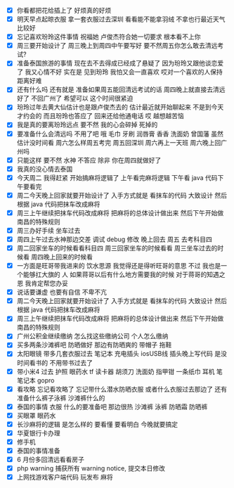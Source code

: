 - [x] 你看都把花给插上了 好烦真的好烦 
- [x] 明天早点起晾衣服 拿一套衣服过去深圳 看看能不能拿羽绒 不拿也行最近天气比较好 
- [x] 忘记喜欢玢玲这件事情 祝福她 卢俊杰符合她一切要求 根本看不上你
- [x] 周三要开始设计了 周三晚上到周四中午要写好 要不然周五你怎么敢去清远考试?
- [x] 准备泰国旅游的事情 现在去不去得成已经成了悬疑了 因为玢玲又跟他谈恋爱了 我又心情不好 实在是 见到玢玲 我怕又会一直喜欢 哎对一个喜欢的人保持距离好难
- [x] 还有什么吗 还有就是 准备如果周五能回清远考试的话 周四晚上就直接去清远好了 不回广州了 希望可以 这个时间很紧迫 
- [x] 玢玲过年去黄大仙估计也是跟卢俊杰去的 估计最近就开始聊起来 不是到今天才约会的 而且玢玲也答应了  回来还给他通电话 哎 越想越苦恼
- [x] 我是真的要离玢玲远点 要不然 我的心会碎掉 死掉的
- [x] 要准备什么会清远吗 不用了吧 哦 毛巾 牙刷 润唇膏 香香 洗面奶 曾国藩 虽然估计没时间看 周六怎么样周五考完 周五回深圳 周六再上一天班 周六晚上回广州吗
- [x] 只能这样 要不然 水神 不答应 除非 你在周四就做好了
- [x] 我真的没心情去泰国 
- [x] 今天周二 我得赶紧 开始搞麻将逻辑了 上午看完麻将逻辑 下午看 java 代码下午要看完
- [x] 周二今天晚上回家就要开始设计了 入手方式就是 看抹车的代码 大致设计 然后 根据 java 代码把抹车改成麻将
- [x] 周三上午继续把抹车代码改成麻将 把麻将的总体设计做出来 然后下午开始做南昌的特殊规则
- [x] 周三办好手续 坐车过去
- [x] 周四上午过去水神那边交差 调试 debug 修改 晚上回去  周五 去考科目四
- [x] 周二回家坐车的时候看看科目四  周三回家坐车的时候看看 周三坐车过去的时候看 周四晚上回来的时候看
- [x] 一方面是旺哥带我进来的 饮水思源 我觉得还是得听旺哥的意思 不过 我也是一个能够扛大旗的 人 如果蒋哥以后有什么地方需要我的时候 对于蒋哥的知遇之恩 我肯定帮您办妥
- [x] 说话要谦虚 也要有自信 不卑不亢
- [x] 周二今天晚上回家就要开始设计了 入手方式就是 看抹车的代码 大致设计 然后 根据 java 代码把抹车改成麻将
- [x] 周三上午继续把抹车代码改成麻将 把麻将的总体设计做出来 然后下午开始做南昌的特殊规则
- [x] 广州公积金继续缴纳 怎么找这些缴纳公司 个人怎么缴纳
- [x] 买多两条沙滩裤吧  防晒做好 那边有防晒爽的 带帽子 拖鞋
- [x] 太阳眼镜 带多几套衣服过去  笔记本 充电插头 iosUSB线 插头晚上写代码 是没时间看书的 不用带书过去了 
- [x] 带小米4 过去 护照 眼药水 tf 读卡器 胡须刀 洗面奶 指甲钳 一条纸巾 耳机 笔 笔记本 gopro
- [x] 看攻略 忘记看攻略了 忘记带什么潜水防晒衣服 或者什么衣服过去那边了 还有准备什么裤子泳裤 沙滩裤什么的
- [x] 泰国的事情 衣服 什么的要准备吧 那边很热 沙滩裤 泳裤 防晒霜 防晒裤
- [x] 买眼罩 眼药水 
- [x] 长沙麻将的逻辑 是怎么样的 要看懂 要看明白 今晚就要搞定
- [x] 华夏银行卡办理
- [x] 修手机
- [x] 泰国的事情准备
- [x] 6 月份多回清远看看房子
- [x] php warning 捕获所有 warning notice, 提交本日修改
- [x] 上网找游戏客户端代码 玩发布 麻将

